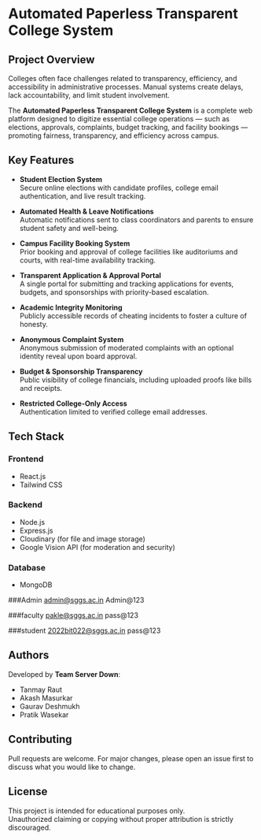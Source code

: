 # Automated Paperless Transparent College System

## Project Overview

Colleges often face challenges related to transparency, efficiency, and accessibility in administrative processes. Manual systems create delays, lack accountability, and limit student involvement.

The **Automated Paperless Transparent College System** is a complete web platform designed to digitize essential college operations — such as elections, approvals, complaints, budget tracking, and facility bookings — promoting fairness, transparency, and efficiency across campus.

## Key Features

- **Student Election System**  
  Secure online elections with candidate profiles, college email authentication, and live result tracking.

- **Automated Health & Leave Notifications**  
  Automatic notifications sent to class coordinators and parents to ensure student safety and well-being.

- **Campus Facility Booking System**  
  Prior booking and approval of college facilities like auditoriums and courts, with real-time availability tracking.

- **Transparent Application & Approval Portal**  
  A single portal for submitting and tracking applications for events, budgets, and sponsorships with priority-based escalation.

- **Academic Integrity Monitoring**  
  Publicly accessible records of cheating incidents to foster a culture of honesty.

- **Anonymous Complaint System**  
  Anonymous submission of moderated complaints with an optional identity reveal upon board approval.

- **Budget & Sponsorship Transparency**  
  Public visibility of college financials, including uploaded proofs like bills and receipts.

- **Restricted College-Only Access**  
  Authentication limited to verified college email addresses.

## Tech Stack

### Frontend
- React.js
- Tailwind CSS

### Backend
- Node.js
- Express.js
- Cloudinary (for file and image storage)
- Google Vision API (for moderation and security)

### Database
- MongoDB

###Admin
admin@sggs.ac.in
Admin@123

###faculty 
pakle@sggs.ac.in
pass@123

###student
2022bit022@sggs.ac.in
pass@123

## Authors

Developed by **Team Server Down**:
- Tanmay Raut
- Akash Masurkar
- Gaurav Deshmukh
- Pratik Wasekar

## Contributing

Pull requests are welcome. For major changes, please open an issue first to discuss what you would like to change.

## License

This project is intended for educational purposes only.  
Unauthorized claiming or copying without proper attribution is strictly discouraged.
